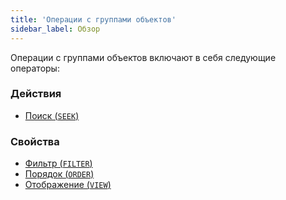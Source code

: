 ```yaml
---
title: 'Операции с группами объектов'
sidebar_label: Обзор
---
```


Операции с группами объектов включают в себя следующие операторы:

### Действия

-   [Поиск (`SEEK`)](Search_SEEK.md)

### Свойства

-   [Фильтр (`FILTER`)](Filter_FILTER.md)
-   [Порядок (`ORDER`)](Order_ORDER.md)
-   [Отображение (`VIEW`)](View_VIEW.md)

